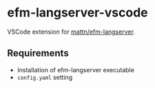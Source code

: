 # efm-langserver-vscode

VSCode extension for [mattn/efm-langserver](https://github.com/mattn/efm-langserver).

## Requirements

- Installation of efm-langserver executable
- `config.yaml` setting

